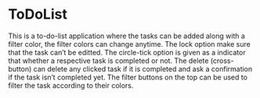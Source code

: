 # ToDoList
This is a to-do-list application where the tasks can be added along with a filter color, the filter colors can change anytime. 
The lock option make sure that the task can’t be editted. 
The circle-tick option is given as a indicator that whether a respective task is completed or not. 
The delete (cross-button) can delete any clicked task if it is completed and ask a confirmation if the task isn’t completed yet. 
The filter buttons on the top can be used to filter the task according to their colors.
